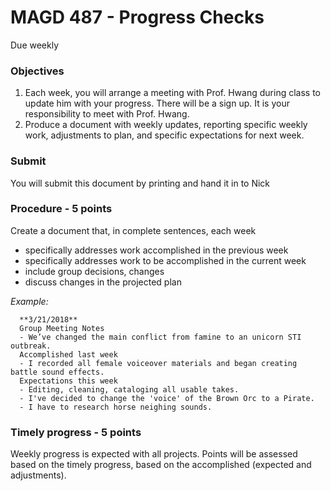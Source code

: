 # MAGD 487 - Progress Checks

Due weekly

### Objectives
1. Each week, you will arrange a meeting with Prof. Hwang during class to update him with your progress. There will be a sign up. It is your responsibility to meet with Prof. Hwang.
2. Produce a document with weekly updates, reporting specific weekly work, adjustments to plan, and specific expectations for next week. 

### Submit
You will submit this document by printing and hand it in to Nick

### Procedure - 5 points
Create a document that, in complete sentences, each week
+ specifically addresses work accomplished in the previous week
+ specifically addresses work to be accomplished in the current week
+ include group decisions, changes
+ discuss changes in the projected plan

*Example:*

      **3/21/2018**
      Group Meeting Notes
      - We’ve changed the main conflict from famine to an unicorn STI outbreak.
      Accomplished last week	
      - I recorded all female voiceover materials and began creating battle sound effects. 
      Expectations this week
      - Editing, cleaning, cataloging all usable takes.
      - I've decided to change the 'voice' of the Brown Orc to a Pirate.
      - I have to research horse neighing sounds. 

### Timely progress - 5 points
Weekly progress is expected with all projects.
Points will be assessed based on the timely progress, based on the accomplished (expected and adjustments).
